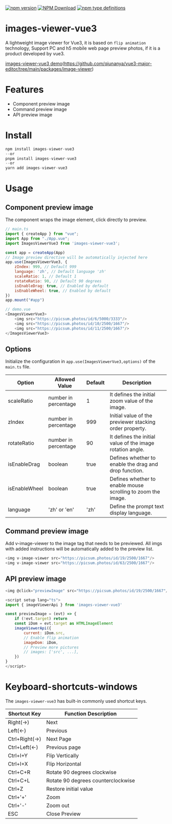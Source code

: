 [![npm version](https://img.shields.io/npm/v/images-viewer-vue3.svg)](https://npmjs.org/package/images-viewer-vue3)
[![NPM Download](https://img.shields.io/npm/dm/images-viewer-vue3.svg)](https://www.npmjs.com/package/images-viewer-vue3)
[![npm type definitions](https://img.shields.io/npm/types/images-viewer-vue3)](https://npmjs.org/package/images-viewer-vue3)

# images-viewer-vue3
A lightweight image viewer for Vue3, it is based on `flip animation` technology, Support PC and h5 mobile web page preview photos, if it is a product developed by vue3.

[images-viewer-vue3 demo](https://github.com/qiunanya/vue3-major-editor/tree/main/packages/image-viewer)(https://github.com/qiunanya/vue3-major-editor/tree/main/packages/image-viewer)

# Features
* Component preview image
* Command preview image
* API preview image

# Install 

```js
npm install images-viewer-vue3
--or
pnpm install images-viewer-vue3
--or
yarn add images-viewer-vue3
```

# Usage

## Component preview image
The component wraps the image element, click directly to preview.
```js
// main.ts
import { createApp } from "vue";
import App from "./App.vue";
import ImagesViewerVue3 from 'images-viewer-vue3';

const app = createApp(App)
// Image preview directive will be automatically injected here
app.use(ImagesViewerVue3, {
    zIndex: 999, // Default 999
    language: 'zh', // Default language 'zh'
    scaleRatio: 1, // Default 1
    rotateRatio: 90, // Default 90 degrees
    isEnableDrag: true, // Enabled by default
    isEnableWheel: true, // Enabled by default
})
app.mount("#app")

// demo.vue
<ImagesViewerVue3>
    <img src="https://picsum.photos/id/6/5000/3333"/>
    <img src="https://picsum.photos/id/10/2500/1667"/>
    <img src="https://picsum.photos/id/11/2500/1667"/>
</ImagesViewerVue3>
```
## Options
Initialize the configuration in `app.use(ImagesViewerVue3,options)` of the `main.ts` file.

| Option | Allowed Value | Default  | Description |
| ------------- |-------------| -----| -------- |
| scaleRatio | number in percentage | 1 | It defines the initial zoom value of the image. |
| zIndex | number in percentage | 999 | Initial value of the previewer stacking order property. |
| rotateRatio | number in percentage | 90 | It defines the initial value of the image rotation angle. |
| isEnableDrag | boolean | true | Defines whether to enable the drag and drop function. |
| isEnableWheel | boolean | true | Defines whether to enable mouse scrolling to zoom the image. |
| language | 'zh' or 'en' | 'zh' | Define the prompt text display language.|

## Command preview image
Add v-image-viewer to the image tag that needs to be previewed. All imgs with added instructions will be automatically added to the preview list.
```js
<img v-image-viewer src="https://picsum.photos/id/19/2500/1667"/>
<img v-image-viewer src="https://picsum.photos/id/63/2500/1667"/>
```

## API preview image
```js
<img @click="previewImage" src="https://picsum.photos/id/19/2500/1667"/>

<script setup lang="ts">
import { imageViewerApi } from 'images-viewer-vue3'

const previewImage = (evt) => {
    if (!evt.target) return
    const iDom = evt.target as HTMLImageElement
    imageViewerApi({
        current: iDom.src,
        // Enable flip animation
        imageDom: iDom,
        // Preview more pictures
        // images: ['src', ...],
    })
}
</script>
```

# Keyboard-shortcuts-windows
The `images-viewer-vue3` has built-in commonly used shortcut keys.

| Shortcut Key | Function Description |
| ------------- |-------------|
| Right(→) | Next |
| Left(←) | Previous |
| Ctrl+Right(→) | Next Page |
| Ctrl+Left(←) | Previous page |
| Ctrl+I+Y | Flip Vertically |
| Ctrl+I+X | Flip Horizontal |
| Ctrl+C+R | Rotate 90 degrees clockwise |
| Ctrl+C+L | Rotate 90 degrees counterclockwise |
| Ctrl+Z | Restore initial value |
| Ctrl+'+' | Zoom |
| Ctrl+'-' | Zoom out |
| ESC | Close Preview |
